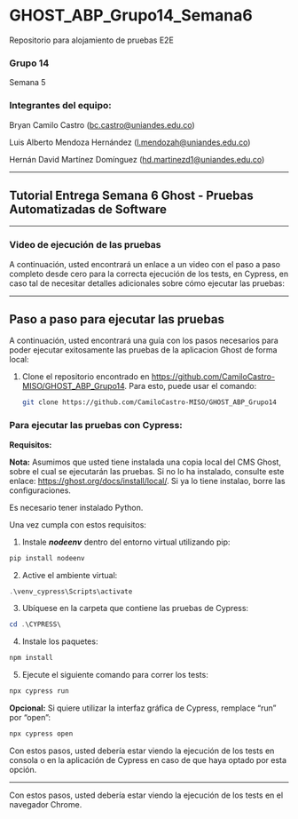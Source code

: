 # GHOST_ABP_Grupo14_Semana6
Repositorio para alojamiento de pruebas E2E

### Grupo 14
Semana 5

### Integrantes del equipo:

Bryan Camilo Castro ([bc.castro@uniandes.edu.co](mailto:bc.castro@uniandes.edu.co))

Luis Alberto Mendoza Hernández ([l.mendozah@uniandes.edu.co](mailto:l.mendozah@uniandes.edu.co))

Hernán David Martínez Domínguez ([hd.martinezd1@uniandes.edu.co](mailto:hd.martinezd1@uniandes.edu.co))
_________________
## Tutorial Entrega Semana 6 Ghost - Pruebas Automatizadas de Software
_________________

### Video de ejecución de las pruebas

A continuación, usted encontrará un enlace a un video con el paso a paso completo desde cero para la correcta ejecución de los tests, en Cypress, en caso tal de necesitar detalles adicionales sobre cómo ejecutar las pruebas:


______________
## Paso a paso para ejecutar las pruebas

A continuación, usted encontrará una guía con los pasos necesarios para poder ejecutar exitosamente las pruebas de la aplicacion Ghost de forma local: 

1. Clone el repositorio encontrado en  https://github.com/CamiloCastro-MISO/GHOST_ABP_Grupo14. Para esto, puede usar el comando: 
    
    ```bash
    git clone https://github.com/CamiloCastro-MISO/GHOST_ABP_Grupo14
    ```
   

### Para ejecutar las pruebas con Cypress:

**Requisitos:**

**Nota:** Asumimos que usted tiene instalada una copia local del CMS Ghost, sobre el cual se ejecutarán las pruebas. Si no lo ha instalado, consulte este enlace:
https://ghost.org/docs/install/local/. Si ya lo tiene instalao, borre las configuraciones.


Es necesario tener instalado Python.

Una vez cumpla con estos requisitos:

1. Instale ***nodeenv*** dentro del entorno virtual utilizando pip:

```powershell
pip install nodeenv
```

2. Active el ambiente virtual:

```powershell
.\venv_cypress\Scripts\activate
```

3. Ubíquese en la carpeta que contiene las pruebas de Cypress:

```powershell
cd .\CYPRESS\
```

4. Instale los paquetes:

```powershell
npm install
```

5. Ejecute el siguiente comando para correr los tests:

```powershell
npx cypress run
```

**Opcional:** Si quiere utilizar la interfaz gráfica de Cypress, remplace “run” por “open”:

```powershell
npx cypress open
```

Con estos pasos, usted debería estar viendo la ejecución de los tests en consola o en la aplicación de Cypress en caso de que haya optado por esta opción.
______________________________

Con estos pasos, usted debería estar viendo la ejecución de los tests en el navegador Chrome.
